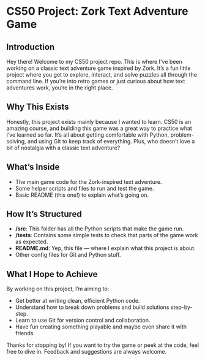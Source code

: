 # CS50 Project: Zork Text Adventure Game

## Introduction

Hey there! Welcome to my CS50 project repo. This is where I've been working on a classic text adventure game inspired by Zork. It’s a fun little project where you get to explore, interact, and solve puzzles all through the command line. If you’re into retro games or just curious about how text adventures work, you’re in the right place.

## Why This Exists

Honestly, this project exists mainly because I wanted to learn. CS50 is an amazing course, and building this game was a great way to practice what I’ve learned so far. It’s all about getting comfortable with Python, problem-solving, and using Git to keep track of everything. Plus, who doesn’t love a bit of nostalgia with a classic text adventure?

## What’s Inside

- The main game code for the Zork-inspired text adventure.
- Some helper scripts and files to run and test the game.
- Basic README (this one!) to explain what’s going on.

## How It’s Structured

- **/src**: This folder has all the Python scripts that make the game run.
- **/tests**: Contains some simple tests to check that parts of the game work as expected.
- **README.md**: Yep, this file — where I explain what this project is about.
- Other config files for Git and Python stuff.

## What I Hope to Achieve

By working on this project, I’m aiming to:

- Get better at writing clean, efficient Python code.
- Understand how to break down problems and build solutions step-by-step.
- Learn to use Git for version control and collaboration.
- Have fun creating something playable and maybe even share it with friends.

Thanks for stopping by! If you want to try the game or peek at the code, feel free to dive in. Feedback and suggestions are always welcome.
